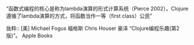 “函数式编程的核心是称为lambda演算的形式计算系统（Pierce 2002）。Clojure遵循了lambda演算的方式，将函数当作一等（first class）公民”

抜粋:: [美] Michael Fogus 福格斯 Chris Houser 豪泽  “Clojure编程乐趣(第2版)”。 Apple Books  
